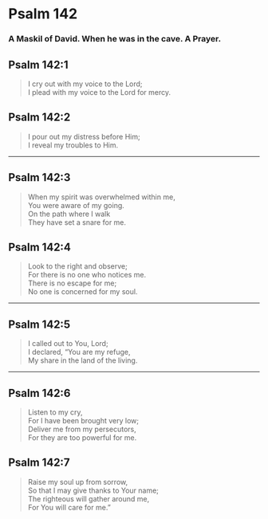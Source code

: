 # Psalm 142

### A Maskil of David. When he was in the cave. A Prayer.

## Psalm 142:1

> I cry out with my voice to the Lord;  
> I plead with my voice to the Lord for mercy.

## Psalm 142:2

> I pour out my distress before Him;  
> I reveal my troubles to Him.

---

## Psalm 142:3

> When my spirit was overwhelmed within me,  
> You were aware of my going.  
> On the path where I walk  
> They have set a snare for me.

## Psalm 142:4

> Look to the right and observe;  
> For there is no one who notices me.  
> There is no escape for me;  
> No one is concerned for my soul.

---

## Psalm 142:5

> I called out to You, Lord;  
> I declared, “You are my refuge,  
> My share in the land of the living.

---

## Psalm 142:6

> Listen to my cry,  
> For I have been brought very low;  
> Deliver me from my persecutors,  
> For they are too powerful for me.

## Psalm 142:7

> Raise my soul up from sorrow,  
> So that I may give thanks to Your name;  
> The righteous will gather around me,  
> For You will care for me.”
